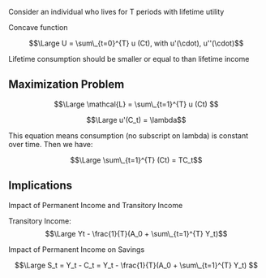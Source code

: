 ---
---

Consider an individual who lives for T periods with lifetime utility

Concave function

$$\Large U = \sum\_{t=0}^{T} u (Ct), with u'(\cdot), u''(\cdot)$$

Lifetime consumption should be smaller or equal to  than lifetime income

## Maximization Problem

$$\Large \mathcal{L} = \sum\_{t=1}^{T} u (Ct) $$

$$\Large u'(C_t) = \lambda$$

This equation means consumption (no subscript on lambda) is constant over time. Then we have:

$$\Large \sum\_{t=1}^{T} (Ct) = TC_t$$

## Implications

Impact of Permanent Income and Transitory Income

Transitory Income: $$\Large Yt - \frac{1}{T}(A_0 + \sum\_{t=1}^{T} Y_t)$$

Impact of Permanent Income on Savings

$$\Large S_t = Y_t - C_t = Y_t - \frac{1}{T}(A_0 + \sum\_{t=1}^{T} Y_t) $$
